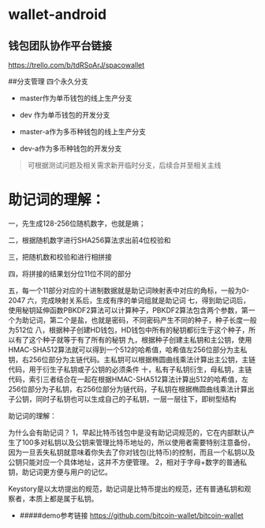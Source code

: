 # wallet-android




## 钱包团队协作平台链接

  https://trello.com/b/tdRSoArJ/spacowallet

  
##分支管理
四个永久分支

- master作为单币钱包的线上生产分支

- dev 作为单币钱包的开发分支

- master-a作为多币种钱包的线上生产分支

- dev-a作为多币种钱包的开发分支

> 可根据测试问题及相关需求新开临时分支，后续合并至相关主线
  



  #  助记词的理解：

  一，先生成128-256位随机数字，也就是熵；

  二，根据随机数字进行SHA256算法求出前4位校验和

  三，把随机数和校验和进行相拼接

  四，将拼接的结果划分位11位不同的部分

  五，每一个11部分对应的十进制数据就是助记词映射表中对应的角标，一般为0-2047
  六，完成映射关系后，生成有序的单词组就是助记词
  七，得到助记词后，使用秘钥延伸函数PBKDF2算法可以计算种子，PBKDF2算法包含两个参数，第一个为助记词，第二个是盐，也就是密码，不同密码产生不同的种子，种子长度一般为512位
  八，根据种子创建HD钱包，HD钱包中所有的秘钥都衍生于这个种子，所以有了这个种子就等于有了所有的秘钥
  九，根据种子创建主私钥和主公钥，使用HMAC-SHA512算法就可以得到一个512的哈希值，哈希值左256位部分为主私钥，右256位部分为主链代码。主私钥可以根据椭圆曲线乘法计算出主公钥，主链代码，用于衍生子私钥或子公钥的必须条件
  十，私有子私钥衍生，母私钥，主链代码，索引三者结合在一起在根据HMAC-SHA512算法计算出512的哈希值，左256位部分为子私钥，右256位部分为链代码，子私钥在根据椭圆曲线乘法计算出子公钥，同时子私钥也可以生成自己的子私钥，一层一层往下，即树型结构


  助记词的理解：

  为什么会有助记词？
  	1，早起比特币钱包中是没有助记词规范的，它在内部默认产生了100多对私钥以及公钥来管理比特币地址的，所以使用者需要特别注意备份，因为一旦丢失私钥就意味着你失去了你对钱包(比特币)的控制，而且一个私钥以及公钥只能对应一个具体地址，这并不方便管理。
  	2，相对于字母+数字的普通私钥，助记词更方便与用户的记忆。

  Keystory是以太坊提出的规范，助记词是比特币提出的规范，还有普通私钥和观察者，本质上都是属于私钥。



- #####demo参考链接 https://github.com/bitcoin-wallet/bitcoin-wallet